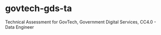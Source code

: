 # govtech-gds-ta
Technical Assessment for GovTech, Government Digital Services, CC4.0 - Data Engineer
